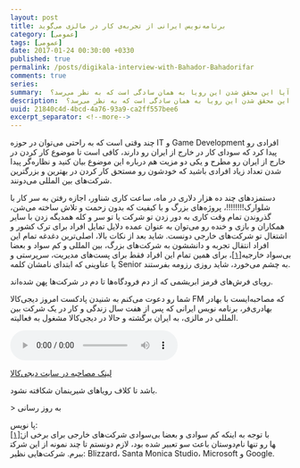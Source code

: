 ```yaml
---
layout: post
title: برنامه‌نویس ایرانی از تجربه‌ی کار در مالزی می‌گوید 
category: [عمومی]
tags: [عمومی]
date: 2017-01-24 00:30:00 +0330
published: true
permalink: /posts/digikala-interview-with-Bahador-Bahadorifar
comments: true
series:
summary:  برای تمام ما کارکردن و ساختن یک زندگی بهتر در خارج از کشور یک رویاست، اما آیا این محقق شدن این رویا به همان سادگی است که به نظر می‌رسد؟
description:  برای تمام ما کارکردن و ساختن یک زندگی بهتر در خارج از کشور یک رویاست، اما آیا این محقق شدن این رویا به همان سادگی است که به نظر می‌رسد؟
uuid: 21840c4d-4bcd-4a76-93a9-ca2ff557bee6
excerpt_separator: <!--more--> 
---
```

چند وقتی است که به راحتی می‌توان در حوزه IT و Game Development افرادی رو پیدا کرد که سودای کار در خارج از ایران رو دارند، کافی است تا موضوع کار کردن در خارج از ایران رو مطرح و یکی دو مزیت هم درباره این موضوع بیان کنید و  نظاره‌گر پیدا شدن تعداد زیاد افرادی باشید که خودشون رو مستحق کار کردن در بهترین و بزرگترین شرکت‌های بین المللی می‌دونند.

دستمزدهای چند ده هزار دلاری در ماه، ساعت کاری شناور، اجازه رفتن به سر کار با شلوارک!!!!!!!!، پروژه‌های بزرگ و با کیفیت که بدون زحمت و تلاش ساخته می‌شن، گذروندن تمام وقت کاری به دور زدن تو شرکت یا تو سر و کله همدیگه زدن با سایر همکاران و بازی و خنده رو می‌توان به عنوان عمده دلایل تمایل افراد برای ترک کشور و اشتغال تو شرکت‌های خارجی دونست. شاید بعد از نکات بالا، اصلی‌ترین دغدغه تمام این افراد انتقال تجربه و دانششون به شرکت‌های بزرگ، بین المللی و کم سواد و بعضا بی‌سواد خارجیه<a id="footnote-ref-001" class="foot-note-reference" href="#footnote-001">[۱]</a>، برای همین تمام این افراد فقط برای پست‌های مدیریت، سرپرستی و یا عناوینی که ابتدای نامشان کلمه Senior به چشم می‌خورد، شاید روزی رزومه بفرستند.

رویای فرش‌های قرمز ابریشمی که از دم فرودگاه‌ها تا دم در شرکت‌ها پهن شده‌اند.

شما رو دعوت می‌کنم به شنیدن پادکست امروز دیجی‌کالا FM که مصاحبه‌ایست با بهادر بهادری‌فر، برنامه نویس ایرانی که پس از هفت سال زندگی و کار در یک شرکت بین المللی در مالزی، به ایران برگشته و حالا در دیجی‌کالا مشغول به فعالیته.

<audio controls>
  <source src="https://mag.digikala.com/wp-content/uploads/2017/01/programming-2_01_1.mp3?_=1" type="audio/ogg">
Your browser does not support the audio element.
</audio>

[لینک مصاحبه در سایت دیجی‌کالا](https://mag.digikala.com/%D9%BE%D8%A7%D8%AF%DA%A9%D8%B3%D8%AA-podcast/%d8%a8%d8%b1%d9%86%d8%a7%d9%85%d9%87%e2%80%8c%d9%86%d9%88%db%8c%d8%b3-%d8%a7%db%8c%d8%b1%d8%a7%d9%86%db%8c-%d8%a7%d8%b2-%d8%aa%d8%ac%d8%b1%d8%a8%d9%87%e2%80%8c%db%8c-%da%a9%d8%a7%d8%b1-%d8%af%d8%b1/)

باشد تا کلاف‌ رویاهای شیرینمان شکافته نشود.

<span class="font-family-consolas font-weight-bolder">&gt;</span> به روز رسانی

<div class="foot-note-header">پا نویس:</div>
<span id="footnote-001" class="foot-note"><a href="#footnote-ref-001">[۱]:</a>با توجه به اینکه کم سوادی و بعضا بی‌سوادی شرکت‌های خارجی برای برخی از دوستان باعث سو تعبیر شده بود، لازم دونستم تا چند نمونه از این شرکت‎ها رو تنها نام ببرم. شرکت‌هایی نظیر: Blizzard، Santa Monica Studio، Microsoft و Google.</span>
